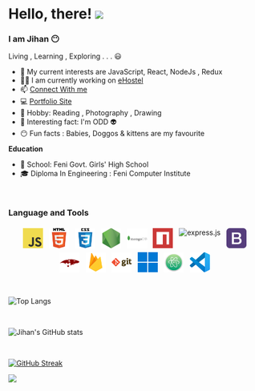 
# Hello, there! <img src="https://raw.githubusercontent.com/MartinHeinz/MartinHeinz/master/wave.gif" width="30px">

### I am Jihan :no_mouth:  

Living , Learning , Exploring . . . :smiley:  

- 🌱 My current interests are JavaScript, React, NodeJs , Redux
- :woman_technologist: I am currently working on [eHostel](https://github.com/jihan212/ehostel)
- 📫 [Connect With me](https://linktr.ee/jihan2121)
- :computer: [Portfolio Site](https://portfolio-3305c.web.app/)
- :maple_leaf: Hobby: Reading , Photography , Drawing 
- :ghost: Interesting fact: I'm ODD :alien:
- :no_mouth: Fun facts : Babies, Doggos & kittens are my favourite 

**Education**
- :school_satchel: School: Feni Govt. Girls' High School
- :mortar_board: Diploma In Engineering : Feni Computer Institute 

<br />

### Language and Tools 

<p align="center">
<img src="https://raw.githubusercontent.com/github/explore/80688e429a7d4ef2fca1e82350fe8e3517d3494d/topics/javascript/javascript.png" alt="Javascript" height="40" style="vertical-align:top; margin:4px">
<img src="https://raw.githubusercontent.com/github/explore/80688e429a7d4ef2fca1e82350fe8e3517d3494d/topics/html/html.png" alt="html" height="40" style="vertical-align:top; margin:4px">
<img src="https://raw.githubusercontent.com/github/explore/80688e429a7d4ef2fca1e82350fe8e3517d3494d/topics/css/css.png" alt="css" height="40" style="vertical-align:top; margin:4px">
<img src="https://raw.githubusercontent.com/github/explore/80688e429a7d4ef2fca1e82350fe8e3517d3494d/topics/nodejs/nodejs.png" alt="nodejs" height="40" style="vertical-align:top; margin:4px">
<img src="https://raw.githubusercontent.com/github/explore/80688e429a7d4ef2fca1e82350fe8e3517d3494d/topics/mongodb/mongodb.png" alt="mongodb" height="40" style="vertical-align:top; margin:4px">
<img src="https://raw.githubusercontent.com/github/explore/80688e429a7d4ef2fca1e82350fe8e3517d3494d/topics/npm/npm.png" alt="npm" height="40" style="vertical-align:top; margin:4px">
<img src=" https://img.shields.io/badge/Express.js-000000?style=for-the-badge&logo=express&logoColor=white" alt="express.js" height="40" style="vertical-align:top; margin:4px">
<img src="https://raw.githubusercontent.com/github/explore/80688e429a7d4ef2fca1e82350fe8e3517d3494d/topics/bootstrap/bootstrap.png" alt="bootstrap" height="40" style="vertical-align:top; margin:4px">
<img src="https://raw.githubusercontent.com/github/explore/80688e429a7d4ef2fca1e82350fe8e3517d3494d/topics/mongoose/mongoose.png" alt="mongoose" height="40" style="vertical-align:top; margin:4px">
<img src="https://raw.githubusercontent.com/github/explore/80688e429a7d4ef2fca1e82350fe8e3517d3494d/topics/firebase/firebase.png" alt="firebase" height="40" style="vertical-align:top; margin:4px">
<img src="https://raw.githubusercontent.com/github/explore/80688e429a7d4ef2fca1e82350fe8e3517d3494d/topics/git/git.png" alt="git" height="40" style="vertical-align:top; margin:4px">
<img src="https://raw.githubusercontent.com/github/explore/80688e429a7d4ef2fca1e82350fe8e3517d3494d/topics/windows/windows.png" alt="windows" height="40" style="vertical-align:top; margin:4px">
<img src="https://raw.githubusercontent.com/github/explore/80688e429a7d4ef2fca1e82350fe8e3517d3494d/topics/atom/atom.png" alt="atom" height="40" style="vertical-align:top; margin:4px">
<img src="https://raw.githubusercontent.com/github/explore/80688e429a7d4ef2fca1e82350fe8e3517d3494d/topics/visual-studio-code/visual-studio-code.png" alt="VS Code" height="40" style="vertical-align:top; margin:4px">
</p>

<br />

![Top Langs](https://github-readme-stats.vercel.app/api/top-langs/?username=jihan212&theme=nord )


<br />

![Jihan's GitHub stats](https://github-readme-stats.vercel.app/api?username=jihan212&count_private=true&show_icons=true&theme=nord )

<br />

[![GitHub Streak](https://github-readme-streak-stats.herokuapp.com/?user=jihan212&theme=dark)](https://git.io/streak-stats)

![](https://komarev.com/ghpvc/?username=jihan212&color=orange&style=plastic)
